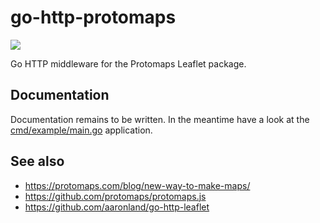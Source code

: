 # go-http-protomaps

![](docs/images/go-http-leaflet-protomaps-sfo.png)

Go HTTP middleware for the Protomaps Leaflet package.

## Documentation

Documentation remains to be written. In the meantime have a look at the [cmd/example/main.go](cmd/example/main.go) application.

## See also

* https://protomaps.com/blog/new-way-to-make-maps/
* https://github.com/protomaps/protomaps.js
* https://github.com/aaronland/go-http-leaflet